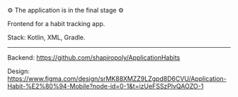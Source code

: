 ⚙️ The application is in the final stage ⚙️

Frontend for a habit tracking app.

Stack: Kotlin, XML, Gradle.

--------

Backend: https://github.com/shapiropoly/ApplicationHabits

Design: https://www.figma.com/design/srMK88XMZZ9LZgpd8D6CVU/Application-Habit-%E2%80%94-Mobile?node-id=0-1&t=izUeFSSzPlvQAOZO-1
